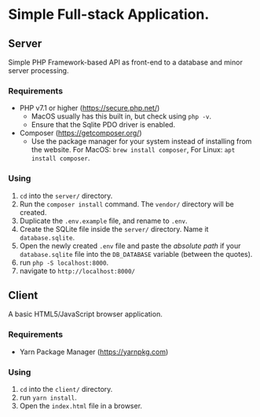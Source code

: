 # Simple Full-stack Application.

## Server

Simple PHP Framework-based API as front-end to a database and minor server processing.

### Requirements

 - PHP v7.1 or higher (https://secure.php.net/)
    + MacOS usually has this built in, but check using `php -v`.
    + Ensure that the Sqlite PDO driver is enabled.
 - Composer (https://getcomposer.org/)
    + Use the package manager for your system instead of installing from the website. For MacOS: `brew install composer`, For Linux: `apt install composer`. 

### Using

 1. `cd` into the `server/` directory. 
 2. Run the `composer install` command. The `vendor/` directory will be created.
 3. Duplicate the `.env.example` file, and rename to `.env`. 
 4. Create the SQLite file inside the `server/` directory. Name it `database.sqlite`.
 5. Open the newly created `.env` file and paste the *absolute path* if your `database.sqlite` file into the `DB_DATABASE` variable (between the quotes).
 6. run `php -S localhost:8000`.
 7. navigate to `http://localhost:8000/`

## Client

A basic HTML5/JavaScript browser application. 

### Requirements

 - Yarn Package Manager (https://yarnpkg.com)

### Using

1. `cd` into the `client/` directory. 
2. run `yarn install`.
3. Open the `index.html` file in a browser.
